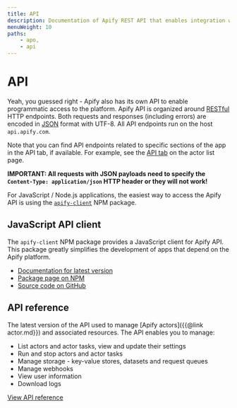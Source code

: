```yaml
---
title: API
description: Documentation of Apify REST API that enables integration with external applications and systems.
menuWeight: 10
paths:
    - apo,
    - api
---
```


# [](./api)API

Yeah, you guessed right - Apify also has its own API to enable programmatic access to the platform. Apify API is organized around [RESTful](https://en.wikipedia.org/wiki/Representational_state_transfer) HTTP endpoints. Both requests and responses (including errors) are encoded in [JSON](https://www.json.org) format with UTF-8. All API endpoints run on the host `api.apify.com`.

Note that you can find API endpoints related to specific sections of the app in the API tab, if available. For example, see the [API tab](https://my.apify.com/actors#/api) on the actor list page.

**IMPORTANT: All requests with JSON payloads need to specify the `Content-Type: application/json` HTTP header or they will not work!**

For JavaScript / Node.js applications, the easiest way to access the Apify API is using the [`apify-client`](https://docs.apify.com/api/apify-client-js/latest) NPM package.

## [](#javascript-api-client)JavaScript API client

The `apify-client` NPM package provides a JavaScript client for Apify API. This package greatly simplifies the development of apps that depend on the Apify platform.

*   [Documentation for latest version](https://docs.apify.com/api/apify-client-js/latest)
*   [Package page on NPM](https://www.npmjs.com/package/apify-client)
*   [Source code on GitHub](https://github.com/apifytech/apify-client-js)

## [](#api-reference)API reference

The latest version of the API used to manage [Apify actors]({{@link actor.md}}) and associated resources. The API enables you to manage:

*   List actors and actor tasks, view and update their settings
*   Run and stop actors and actor tasks
*   Manage storage - key-value stores, datasets and request queues
*   Manage webhooks
*   View user information
*   Download logs

[View API reference](https://docs.apify.com/api/v2)

